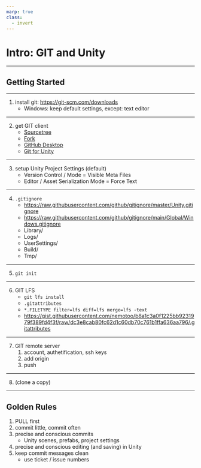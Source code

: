 ```yaml
---
marp: true
class:
  - invert  
---
```

# Intro: GIT and Unity
***
## Getting Started
***
1. install git: https://git-scm.com/downloads
	- Windows: keep default settings, except: text editor
***
2. get GIT client
	- [Sourcetree](https://www.sourcetreeapp.com/)
	- [Fork](https://git-fork.com/)
	- [GitHub Desktop](https://desktop.github.com/)
	- [Git for Unity](https://github.com/spoiledcat/git-for-unity)
***
3. setup Unity Project Settings (default)
	- Version Control / Mode = Visible Meta Files 
	- Editor / Asset Serialization Mode = Force Text
***
4. `.gitignore`
	- https://raw.githubusercontent.com/github/gitignore/master/Unity.gitignore
	- https://raw.githubusercontent.com/github/gitignore/main/Global/Windows.gitignore
	- Library/
	- Logs/
	- UserSettings/
	- Build/
	- Tmp/
***
5. `git init`
***
6. GIT LFS
	- `git lfs install`
	- `.gitattributes`
	- `*.FILETYPE filter=lfs diff=lfs merge=lfs -text`
	- https://gist.githubusercontent.com/nemotoo/b8a1c3a0f1225bb9231979f389fd4f3f/raw/dc3e8cab80fc62d1c60db70c761b1ffa636aa796/.gitattributes
***
7. GIT remote server
	1. account, authetification, ssh keys
    2. add origin
	3. push
***
8. (clone a copy)
***
## Golden Rules
1. PULL first
2. commit little, commit often
3. precise and conscious commits
	- Unity scenes, prefabs, project settings
4. precise and conscious editing (and saving) in Unity
5. keep commit messages clean
	- use ticket / issue numbers
